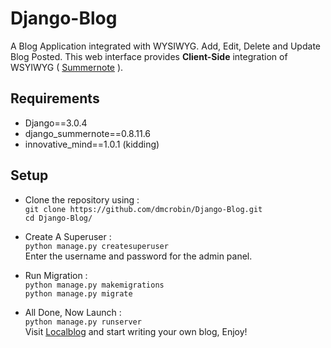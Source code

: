 # Django-Blog
A Blog Application integrated with WYSIWYG. Add, Edit, Delete and Update Blog Posted. This web interface provides ****Client-Side**** integration of WSYIWYG ( [Summernote](https://summernote.org/) ).

## **Requirements**
- Django==3.0.4
- django_summernote==0.8.11.6
- innovative_mind==1.0.1 (kidding)

## **Setup**
* Clone the repository using : <br/>
`git clone https://github.com/dmcrobin/Django-Blog.git`<br/>
`cd Django-Blog/`

* Create A Superuser : <br/>
`python manage.py createsuperuser` <br/>
Enter the username and password for the admin panel.

* Run Migration : <br/>
`python manage.py makemigrations`<br/>
`python manage.py migrate`<br/>

* All Done, Now Launch : <br/>
`python manage.py runserver`</br>
Visit [Localblog](http://127.0.0.1:8000/) and start writing your own blog, Enjoy!
